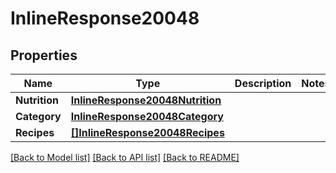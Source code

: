 # InlineResponse20048

## Properties

Name | Type | Description | Notes
------------ | ------------- | ------------- | -------------
**Nutrition** | [**InlineResponse20048Nutrition**](inline_response_200_48_nutrition.md) |  | 
**Category** | [**InlineResponse20048Category**](inline_response_200_48_category.md) |  | 
**Recipes** | [**[]InlineResponse20048Recipes**](inline_response_200_48_recipes.md) |  | 

[[Back to Model list]](../README.md#documentation-for-models) [[Back to API list]](../README.md#documentation-for-api-endpoints) [[Back to README]](../README.md)


